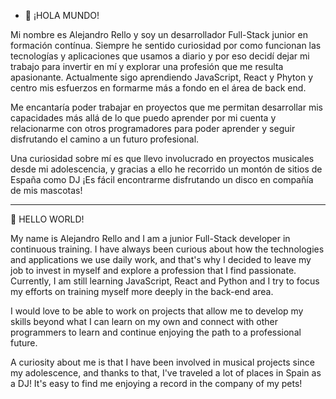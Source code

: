 - 👋 ¡HOLA MUNDO! 

Mi nombre es Alejandro Rello y soy un desarrollador Full-Stack junior en formación contínua. 
Siempre he sentido curiosidad por como funcionan las tecnologías y aplicaciones que usamos a diario y por eso decidí dejar mi trabajo para invertir en mí y explorar una profesión que me resulta apasionante.
Actualmente sigo aprendiendo JavaScript, React y Phyton y centro mis esfuerzos en formarme más a fondo en el área de back end.

Me encantaría poder trabajar en proyectos que me permitan desarrollar mis capacidades más allá de lo que puedo aprender por mi cuenta y relacionarme con otros programadores para poder aprender y seguir disfrutando el camino a un futuro profesional.

Una curiosidad sobre mí es que llevo involucrado en proyectos musicales desde mi adolescencia, y gracias a ello he recorrido un montón de sitios de España como DJ ¡Es fácil encontrarme disfrutando un disco en compañía de mis mascotas!

__________________________________________________________________________________________

👋 HELLO WORLD!

My name is Alejandro Rello and I am a junior Full-Stack developer in continuous training. 
I have always been curious about how the technologies and applications we use daily work, and that's why I decided to leave my job to invest in myself and explore a profession that I find passionate.
Currently, I am still learning JavaScript, React and Python and I try to focus my efforts on training myself more deeply in the back-end area.

I would love to be able to work on projects that allow me to develop my skills beyond what I can learn on my own and connect with other programmers to learn and continue enjoying the path to a professional future.

A curiosity about me is that I have been involved in musical projects since my adolescence, and thanks to that, I've traveled a lot of places in Spain as a DJ! It's easy to find me enjoying a record in the company of my pets! 
